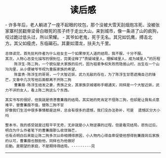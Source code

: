 
<h1 align = "center" style="color: #000000">读后感</h1>
- 许多年后，老人躺进了一座不起眼的坟包，那个没被大雪天刮烟炮冻死、没被张家寨村民戳脊梁骨白眼死的孩子终于走出大山，来到城市，像一条进了山的疯狗，咬过跪过低头过，所以荣耀。
- 其爷如老鬼，死于无名。其兄如饥鹰，搏击北方。其父如瘦虎，东临碣石。其妻如潜龙，扶夫九千里。


	总体读完，首先批判作者为什么给女主一个如果惨无人道的结局，我不服，十分不服。
	其次，人物心态变化描写的很到位，完美诠释了“质疑城里人，理解城里人，成为城里人”的历程
		陈浮生-陈二狗，一个貌似是大家族的后代，因为祖辈争权失败而隐居山村，出生在一个山沟沟里，从小便被爷爷视为重振家族的希望、
		陈富贵-陈浮生的哥哥，一个大智近妖，武力无敌的存在，为了陈浮生甘愿遮掩自己的锋芒，文章中几次写他后面都离不开陈二狗
		曹蒹葭-陈浮生结发之妻，贵族之女，其家族京城堪称手眼通天，同样是一个大智近妖，武力不详的女人，看上陈二狗这么个东西。

	其实书写的很好，但我就是愤懑曹蒹葭的结局，其实她的死肯定不怪陈二狗，但却是让我有点意难平，替曹蒹葭不值，替陈二狗不甘
	好像我们生活中很多事情都是这样，总会有很多的遗憾，我们没办法弥补，可是  遗憾区分大小吗
	
	整本书，我的感受就是过程平平无奇，无非就是小人物逆袭的过程，但是看完结局，悲伤过后，明白为什么作者笔下的曹蒹葭那么收敛锋芒，
	也有点明白后来能让陈二狗多次以命相搏得原因，小人物内心得自卑促使他想得到蒹葭背后家族的认可，曹蒹葭也鼓励他，同样也为他做好
	后勤。是期望的家庭，不是期待得结局。---------完

---
